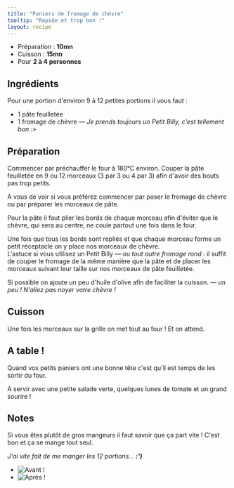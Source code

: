 ```yaml
---
title: "Paniers de fromage de chèvre"
tooltip: "Rapide et trop bon !"
layout: recipe
---
```


*   Préparation : __10mn__
*   Cuisson : __15mn__
*   Pour __2 à 4 personnes__

## Ingrédients

Pour une portion d'environ 9 à 12 petites portions il vous faut :

*   1 pâte feuilletée
*   1 fromage de chèvre _— Je prends toujours un Petit Billy, c'est tellement bon :&gt;_

## Préparation

Commencer par préchauffer le four à 180°C environ.
Couper la pâte feuilletée en 9 ou 12 morceaux (3 par 3 ou 4 par 3) afin d'avoir des bouts pas trop petits.  

A vous de voir si vous préférez commencer par poser le fromage de chèvre ou par préparer les morceaux de pâte.

Pour la pâte il faut plier les bords de chaque morceau afin d'éviter que le chèvre, qui sera au centre, ne coule partout une fois dans le four.

Une fois que tous les bords sont repliés et que chaque morceau forme un petit réceptacle on y place nos morceaux de chèvre.  
L'astuce si vous utilisez un Petit Billy _— ou tout autre fromage rond_ : il suffit de couper le fromage de la même manière que la pâte et de placer les morceaux suivant leur taille sur nos morceaux de pâte feuilletée.

Si possible on ajoute un peu d'huile d'olive afin de faciliter la cuisson. _— un peu ! N'allez pas noyer votre chèvre !_

## Cuisson

Une fois les morceaux sur la grille on met tout au four ! Et on attend.

## A table !

Quand vos petits paniers ont une bonne tête c'est qu'il est temps de les sortir du four.

A servir avec une petite salade verte, quelques lunes de tomate et un grand sourire !

## Notes

Si vous êtes plutôt de gros mangeurs il faut savoir que ça part vite ! C'est bon et ça se mange tout seul.

_J'ai vite fait de me manger les 12 portions... **:')**_

<ul class="slider">
<li><img src="{{site.production_url}}/photos/2013/03/panier-chevre-avant.png" alt="Avant !" /></li>
<li><img src="{{site.production_url}}/photos/2013/03/panier-chevre-apres.png" alt="Après !" /></li>
</ul>
